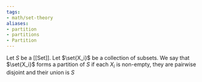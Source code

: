 ```yaml
---
tags:
- math/set-theory
aliases:
- partition
- partitions
- Partition
---
```

Let $S$ be a [[Set]]. Let $\set{X_i}$ be a collection of subsets. We say that $\set{X_i}$ forms a partition of $S$ if each $X_i$ is non-empty, they are pairwise disjoint and their union is $S$ 

